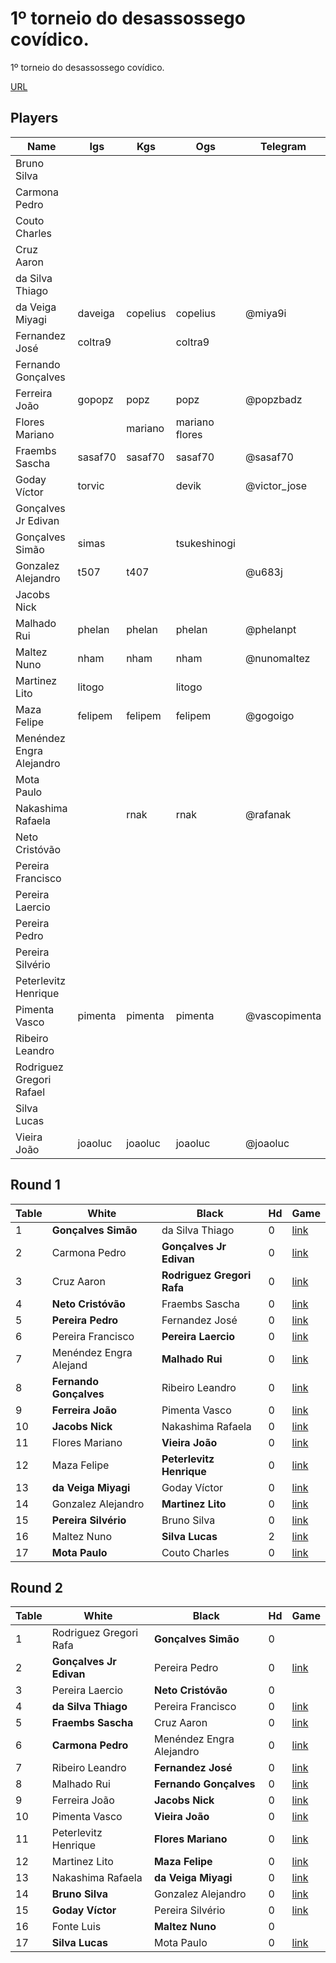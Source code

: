 # 1º torneio do desassossego covídico.
1º torneio do desassossego covídico.


[URL](http://www.go-portugal.org/artigo/1519)

## Players
| Name | Igs | Kgs | Ogs | Telegram |
| ---- | --- | --- | --- | -------- |
| Bruno Silva |  |  |  | |
| Carmona Pedro |  |  |  | |
| Couto Charles |  |  |  | |
| Cruz Aaron |  |  |  | |
| da Silva Thiago |  |  |  | |
| da Veiga Miyagi | daveiga | copelius | copelius | @miya9i|
| Fernandez José | coltra9 |  | coltra9 | |
| Fernando Gonçalves |  |  |  | |
| Ferreira João | gopopz | popz | popz | @popzbadz |
| Flores Mariano |  | mariano | mariano flores | |
| Fraembs Sascha | sasaf70 | sasaf70 | sasaf70 | @sasaf70 |
| Goday Víctor | torvic |  | devik | @victor_jose |
| Gonçalves Jr Edivan |  |  | |  |
| Gonçalves Simão | simas |  | tsukeshinogi | |
| Gonzalez Alejandro | t507 | t407 | | @u683j |
| Jacobs Nick |  |  |  | |
| Malhado Rui | phelan | phelan | phelan | @phelanpt |
| Maltez Nuno | nham | nham | nham | @nunomaltez |
| Martinez Lito | litogo |  | litogo | |
| Maza Felipe | felipem | felipem | felipem | @gogoigo ||
| Menéndez Engra Alejandro |  |  |  | |
| Mota Paulo |  |  |  | |
| Nakashima Rafaela |  | rnak | rnak | @rafanak |
| Neto Cristóvão |  |  |  | |
| Pereira Francisco |  |  |  | |
| Pereira Laercio |  |  |  | |
| Pereira Pedro |  |  |  | |
| Pereira Silvério |  |  |  | |
| Peterlevitz Henrique |  |  |  | |
| Pimenta Vasco | pimenta | pimenta | pimenta | @vascopimenta |
| Ribeiro Leandro |  |  |  | |
| Rodriguez Gregori Rafael |  |  |  | |
| Silva Lucas |  |  |  | |
| Vieira João | joaoluc | joaoluc | joaoluc | @joaoluc |






## Round 1

| Table | White | Black | Hd | Game |
| ----- | ----- | ----- | -- | ---- |
| 1 | **Gonçalves Simão** | da Silva Thiago | 0 | [link](https://gokibitz.com/kifu/HkHmTA_iL) |
| 2 | Carmona Pedro | **Gonçalves Jr Edivan** | 0 | [link](https://gokibitz.com/kifu/rJwQg5ViI) |
| 3 | Cruz Aaron | **Rodriguez Gregori Rafa** | 0 | [link](https://gokibitz.com/kifu/BJ1exdFjU) |
| 4 | **Neto Cristóvão** | Fraembs Sascha | 0 | [link](https://gokibitz.com/kifu/SySu1nboL) |
| 5 | **Pereira Pedro** | Fernandez José | 0 | [link](https://gokibitz.com/kifu/S1QMg8_iU) |
| 6 | Pereira Francisco | **Pereira Laercio** | 0 | [link](https://gokibitz.com/kifu/ByGtQXDi8) |
| 7 | Menéndez Engra Alejand | **Malhado Rui** | 0 | [link](https://gokibitz.com/kifu/ryjgusZi8) |
| 8 | **Fernando Gonçalves** | Ribeiro Leandro | 0 | [link](https://gokibitz.com/kifu/rkp4i0k3U) |
| 9 | **Ferreira João** | Pimenta Vasco | 0 | [link](https://gokibitz.com/kifu/SJhjIOEo8) |
|10 | **Jacobs Nick** | Nakashima Rafaela | 0 | [link](https://gokibitz.com/kifu/ryg_e2BoU) |
|11 | Flores Mariano | **Vieira João** | 0 | [link](https://gokibitz.com/kifu/SJVd5lBoL) |
|12 | Maza Felipe | **Peterlevitz Henrique** | 0 | [link](https://gokibitz.com/kifu/S1TrtpLsL) |
|13 | **da Veiga Miyagi** | Goday Víctor| 0 | [link](https://gokibitz.com/kifu/B1SmnG3oI) |
|14 | Gonzalez Alejandro | **Martinez Lito** | 0 | [link](https://gokibitz.com/kifu/BJOS3CwoL) |
|15 | **Pereira Silvério** | Bruno Silva| 0 | [link](https://gokibitz.com/kifu/SyPUjnSjI) |
|16 | Maltez Nuno | **Silva Lucas** | 2 | [link](http://gokibitz.com/kifu/Byn0Yn8s8) |
|17 | **Mota Paulo** | Couto Charles| 0 | [link](https://gokibitz.com/kifu/BJP-1dHi8) |

## Round 2
| Table | White | Black | Hd | Game |
| ----- | ----- | ----- | -- | ---- |
| 1 | Rodriguez Gregori Rafa | **Gonçalves Simão** | 0 | |
| 2 | **Gonçalves Jr Edivan**  | Pereira Pedro | 0 | [link](https://gokibitz.com/kifu/H1vA0ixTL) |
| 3 | Pereira Laercio | **Neto Cristóvão** | 0 | |
| 4 | **da Silva Thiago** | Pereira Francisco | 0 | [link](http://files.gokgs.com/games/2020/6/9/Hyde-Xikkuh.sgf) |
| 5 | **Fraembs Sascha** | Cruz Aaron | 0 | [link](https://online-go.com/game/24575049) |
| 6 | **Carmona Pedro** | Menéndez Engra Alejandro | 0 | [link](https://gokibitz.com/kifu/SJ0eJYGpI) |
| 7 | Ribeiro Leandro | **Fernandez José** | 0 | [link](https://gokibitz.com/kifu/Byiw71eTL) |
| 8 | Malhado Rui | **Fernando Gonçalves** | 0 | [link](https://gokibitz.com/kifu/S1LIj7p3U) |
| 9 | Ferreira João | **Jacobs Nick** | 0 | [link](https://gokibitz.com/kifu/BJrArNE28) |
|10 | Pimenta Vasco | **Vieira João** | 0 | [link](https://gokibitz.com/kifu/B1W_Vyd2L) |
|11 | Peterlevitz Henrique | **Flores Mariano** | 0 | [link](https://gokibitz.com/kifu/BJesm6LnU) |
|12 | Martinez Lito | **Maza Felipe** | 0 | [link](https://gokibitz.com/kifu/HysqEtt3U) |
|13 | Nakashima Rafaela | **da Veiga Miyagi** | 0 | [link](https://gokibitz.com/kifu/rJX9whL3L) |
|14 | **Bruno Silva** | Gonzalez Alejandro | 0 | [link](https://gokibitz.com/kifu/rk3c0O-TL) |
|15 | **Goday Víctor** | Pereira Silvério | 0 | [link](https://gokibitz.com/kifu/B1714l2hU) |
|16 | Fonte Luis | **Maltez Nuno** | 0 | |
|17 | **Silva Lucas** | Mota Paulo | 0 | [link](https://gokibitz.com/kifu/H16_PNYhI) |
